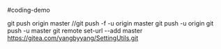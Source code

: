 #coding-demo

git push origin master
//git push -f -u origin master
git push -u origin
git push -u master
git remote set-url --add master https://gitea.com/yangbyyang/SettingUtils.git 